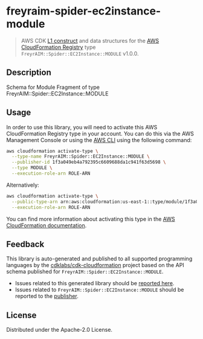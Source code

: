# freyraim-spider-ec2instance-module

> AWS CDK [L1 construct](https://docs.aws.amazon.com/cdk/latest/guide/constructs.html) and data structures for the [AWS CloudFormation Registry](https://docs.aws.amazon.com/AWSCloudFormation/latest/UserGuide/registry.html) type `FreyrAIM::Spider::EC2Instance::MODULE` v1.0.0.

## Description

Schema for Module Fragment of type FreyrAIM::Spider::EC2Instance::MODULE

## Usage

In order to use this library, you will need to activate this AWS CloudFormation Registry type in your account. You can do this via the AWS Management Console or using the [AWS CLI](https://aws.amazon.com/cli/) using the following command:

```sh
aws cloudformation activate-type \
  --type-name FreyrAIM::Spider::EC2Instance::MODULE \
  --publisher-id 1f3a049eb4a792395c6609688da1c941f63d5698 \
  --type MODULE \
  --execution-role-arn ROLE-ARN
```

Alternatively:

```sh
aws cloudformation activate-type \
  --public-type-arn arn:aws:cloudformation:us-east-1::type/module/1f3a049eb4a792395c6609688da1c941f63d5698/FreyrAIM-Spider-EC2Instance-MODULE \
  --execution-role-arn ROLE-ARN
```

You can find more information about activating this type in the [AWS CloudFormation documentation](https://docs.aws.amazon.com/AWSCloudFormation/latest/UserGuide/registry-public.html).

## Feedback

This library is auto-generated and published to all supported programming languages by the [cdklabs/cdk-cloudformation](https://github.com/cdklabs/cdk-cloudformation) project based on the API schema published for `FreyrAIM::Spider::EC2Instance::MODULE`.

* Issues related to this generated library should be [reported here](https://github.com/cdklabs/cdk-cloudformation/issues/new?title=Issue+with+%40cdk-cloudformation%2Ffreyraim-spider-ec2instance-module+v1.0.0).
* Issues related to `FreyrAIM::Spider::EC2Instance::MODULE` should be reported to the [publisher](undefined).

## License

Distributed under the Apache-2.0 License.
